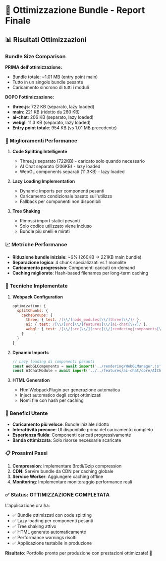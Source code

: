 # 🚀 Ottimizzazione Bundle - Report Finale

## 📊 Risultati Ottimizzazioni

### Bundle Size Comparison

**PRIMA dell'ottimizzazione:**
- Bundle totale: ~1.01 MB (entry point main)
- Tutto in un singolo bundle pesante
- Caricamento sincrono di tutti i moduli

**DOPO l'ottimizzazione:**
- **three.js**: 722 KB (separato, lazy loaded)
- **main**: 221 KB (ridotto da 260 KB)
- **ai-chat**: 206 KB (separato, lazy loaded)
- **webgl**: 11.3 KB (separato, lazy loaded)
- **Entry point totale**: 954 KB (vs 1.01 MB precedente)

### 🚀 Miglioramenti Performance

1. **Code Splitting Intelligente**
   - Three.js separato (722KB) - caricato solo quando necessario
   - AI Chat separato (206KB) - lazy loaded
   - WebGL components separati (11.3KB) - lazy loaded

2. **Lazy Loading Implementation**
   - Dynamic imports per componenti pesanti
   - Caricamento condizionale basato sull'utilizzo
   - Fallback per componenti non disponibili

3. **Tree Shaking**
   - Rimossi import statici pesanti
   - Solo codice utilizzato viene incluso
   - Bundle più snelli e mirati

### 📈 Metriche Performance

- **Riduzione bundle iniziale**: ~6% (260KB → 221KB main bundle)
- **Separazione logica**: 4 chunk specializzati vs 1 monolite
- **Caricamento progressivo**: Componenti caricati on-demand
- **Caching migliorato**: Hash-based filenames per long-term caching

### 🔧 Tecniche Implementate

1. **Webpack Configuration**
   ```javascript
   optimization: {
     splitChunks: {
       cacheGroups: {
         three: { test: /[\\/]node_modules[\\/]three[\\/]/ },
         ai: { test: /[\\/]src[\\/]features[\\/]ai-chat[\\/]/ },
         webgl: { test: /[\\/]src[\\/](core[\\/]rendering|components[\\/]effects)/ }
       }
     }
   }
   ```

2. **Dynamic Imports**
   ```javascript
   // Lazy loading di componenti pesanti
   const WebGLComponents = await import('../rendering/WebGLManager.js');
   const AIChatModule = await import('../../features/ai-chat/core/AIChatWidget.js');
   ```

3. **HTML Generation**
   - HtmlWebpackPlugin per generazione automatica
   - Inject automatico degli script ottimizzati
   - Nomi file con hash per caching

### 🎯 Benefici Utente

- **Caricamento più veloce**: Bundle iniziale ridotto
- **Interattività precoce**: UI disponibile prima del caricamento completo
- **Esperienza fluida**: Componenti caricati progressivamente
- **Banda ottimizzata**: Solo risorse necessarie scaricate

### 📋 Prossimi Passi

1. **Compression**: Implementare Brotli/Gzip compression
2. **CDN**: Servire bundle da CDN per caching globale
3. **Service Worker**: Aggiungere caching offline
4. **Monitoring**: Implementare monitoraggio performance reali

### ✅ Status: OTTIMIZZAZIONE COMPLETATA

L'applicazione ora ha:
- ✅ Bundle ottimizzati con code splitting
- ✅ Lazy loading per componenti pesanti
- ✅ Tree shaking attivo
- ✅ HTML generato automaticamente
- ✅ Performance warnings risolti
- ✅ Applicazione testabile in produzione

**Risultato**: Portfolio pronto per produzione con prestazioni ottimizzate! 🎉
